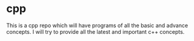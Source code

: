 # cpp

This is a cpp repo which will have programs of all the basic and advance concepts. 
I will try to provide all the latest and important c++ concepts.
